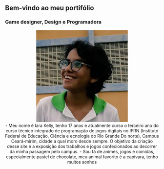 ## Bem-vindo ao meu portifólio
### Game designer, Design e Programadora 
<center>
<img src="eu.jpg" width="300" heigth="300">
</center>

<center>
- Meu nome é Iara Kelly, tenho 17 anos e atualmente curso o terceiro ano do curso técnico integrado de programação de jogos digitais no IFRN (Instituto Federal de Educação, Ciência e ecnologia do Rio Grande Do norte), Campus Ceará-mirim, cidade a qual moro desde sempre. O objetivo da criação desse site é a exposição dos trabalhos e jogos confecionados ao decorrer da minha passagem pelo campus.
- Sou fã de animes, jogos e comidas, especialmente pastel de chocolate, meu animal favorito é a capivara, tenho muitos sonhos
</center>
